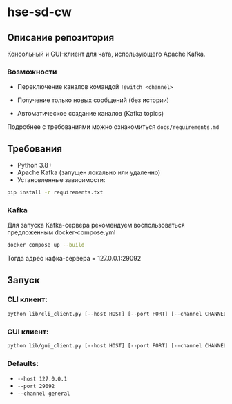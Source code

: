 # hse-sd-cw

## Описание репозитория

Консольный и GUI-клиент для чата, использующего Apache Kafka.

### Возможности

* Переключение каналов командой `!switch <channel>`

* Получение только новых сообщений (без истории)

* Автоматическое создание каналов (Kafka topics)

Подробнее с требованиями можно ознакомиться `docs/requirements.md`

## Требования

- Python 3.8+
- Apache Kafka (запущен локально или удаленно)
- Установленные зависимости:

```bash
pip install -r requirements.txt
```

### Kafka

Для запуска Kafka-сервера рекомендуем воспользоваться предложенным docker-compose.yml

```bash
docker compose up --build
```

Тогда адрес кафка-сервера = 127.0.0.1:29092

## Запуск

### CLI клиент:

```bash
python lib/cli_client.py [--host HOST] [--port PORT] [--channel CHANNEL] [--username USERNAME]
```

### GUI клиент:

```bash
python lib/gui_client.py [--host HOST] [--port PORT] [--channel CHANNEL]
```

### Defaults:
- `--host 127.0.0.1`
- `--port 29092`
- `--channel general`